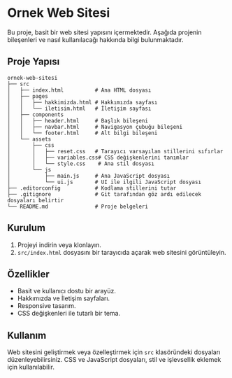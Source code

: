 # Ornek Web Sitesi

Bu proje, basit bir web sitesi yapısını içermektedir. Aşağıda projenin bileşenleri ve nasıl kullanılacağı hakkında bilgi bulunmaktadır.

## Proje Yapısı

```
ornek-web-sitesi
├── src
│   ├── index.html          # Ana HTML dosyası
│   ├── pages
│   │   ├── hakkimizda.html # Hakkımızda sayfası
│   │   └── iletisim.html   # İletişim sayfası
│   ├── components
│   │   ├── header.html     # Başlık bileşeni
│   │   ├── navbar.html     # Navigasyon çubuğu bileşeni
│   │   └── footer.html     # Alt bilgi bileşeni
│   └── assets
│       ├── css
│       │   ├── reset.css   # Tarayıcı varsayılan stillerini sıfırlar
│       │   ├── variables.css# CSS değişkenlerini tanımlar
│       │   └── style.css    # Ana stil dosyası
│       └── js
│           ├── main.js     # Ana JavaScript dosyası
│           └── ui.js       # UI ile ilgili JavaScript dosyası
├── .editorconfig           # Kodlama stillerini tutar
├── .gitignore              # Git tarafından göz ardı edilecek dosyaları belirtir
└── README.md               # Proje belgeleri
```

## Kurulum

1. Projeyi indirin veya klonlayın.
2. `src/index.html` dosyasını bir tarayıcıda açarak web sitesini görüntüleyin.

## Özellikler

- Basit ve kullanıcı dostu bir arayüz.
- Hakkımızda ve İletişim sayfaları.
- Responsive tasarım.
- CSS değişkenleri ile tutarlı bir tema.

## Kullanım

Web sitesini geliştirmek veya özelleştirmek için `src` klasöründeki dosyaları düzenleyebilirsiniz. CSS ve JavaScript dosyaları, stil ve işlevsellik eklemek için kullanılabilir.